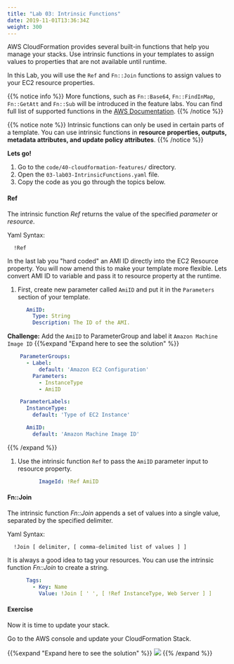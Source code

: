 ```yaml
---
title: "Lab 03: Intrinsic Functions"
date: 2019-11-01T13:36:34Z
weight: 300
---
```

  
AWS CloudFormation provides several built-in functions that help you manage your stacks. Use intrinsic functions in 
your templates to assign values to properties that are not available until runtime.

In this Lab, you will use the `Ref` and `Fn::Join` functions to assign values to your EC2 resource properties. 

{{% notice info %}}
More functions, such as `Fn::Base64`, `Fn::FindInMap`, `Fn::GetAtt` and `Fn::Sub` will be introduced in the feature labs.
You can find full list of supported functions in the
[AWS Documentation](https://docs.aws.amazon.com/AWSCloudFormation/latest/UserGuide/intrinsic-function-reference.html).
{{% /notice %}}

{{% notice note %}} 
Intrinsic functions can only be used in certain parts of a template. You can use intrinsic functions in 
**resource properties, outputs, metadata attributes, and update policy attributes**.
{{% /notice %}}

**Lets go!**

1. Go to the `code/40-cloudformation-features/` directory.
1. Open the `03-lab03-IntrinsicFunctions.yaml` file.
1. Copy the code as you go through the topics below.

#### Ref <a id="ref"></a>
The intrinsic function _Ref_ returns the value of the specified _parameter_ or _resource_.

Yaml Syntax:
```
  !Ref
```

In the last lab you "hard coded" an AMI ID directly into the EC2 Resource property. You will now amend this to make your 
template more flexible. Lets convert AMI ID to variable and pass it to resource property at the runtime.

1. First, create new parameter called `AmiID` and put it in the `Parameters` section of your template.
```yaml
      AmiID:
        Type: String
        Description: The ID of the AMI.
```
**Challenge:**
Add the `AmiID` to ParameterGroup and label it `Amazon Machine Image ID`
{{%expand "Expand here to see the solution" %}}
```yaml
    ParameterGroups:
      - Label:
          default: 'Amazon EC2 Configuration'
        Parameters:
          - InstanceType
          - AmiID

    ParameterLabels:
      InstanceType:
        default: 'Type of EC2 Instance'

      AmiID:
        default: 'Amazon Machine Image ID'
```
{{% /expand %}}

1. Use the intrinsic function `Ref` to pass the `AmiID` parameter input to resource property.
```yaml
          ImageId: !Ref AmiID
```

#### Fn::Join <a id="join"></a>
The intrinsic function _Fn::Join_ appends a set of values into a single value, separated by the specified delimiter.

Yaml Syntax:
```
  !Join [ delimiter, [ comma-delimited list of values ] ]
```

It is always a good idea to tag your resources. You can use the intrinsic function _Fn::Join_ to create a string.

```yaml
      Tags:
        - Key: Name
          Value: !Join [ ' ', [ !Ref InstanceType, Web Server ] ]
```

#### Exercise

Now it is time to update your stack. 

Go to the AWS console and update your CloudFormation Stack.

{{%expand "Expand here to see the solution" %}}
![](/40-cloudformation-features/update-1.gif)
{{% /expand %}}
